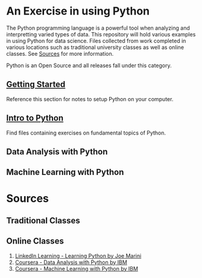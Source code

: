# An Exercise in using Python

The Python programming language is a powerful tool when analyzing and interpretting varied types of data. This repository will hold various examples in using Python for data science. Files collected from work completed in various locations such as traditional university classes as well as online classes. See [Sources](#source) for more information.

Python is an Open Source and all releases fall under this category.

## [Getting Started](GettingStarted/README.md)

Reference this section for notes to setup Python on your computer.

## [Intro to Python](Intro/README.md)

Find files containing exercises on fundamental topics of Python.

## Data Analysis with Python

## Machine Learning with Python

# Sources
<a name="source"></a>
## Traditional Classes



## Online Classes

 1. [LinkedIn Learning - Learning Python by Joe Marini](https://www.linkedin.com/learning/learning-python-2/welcome?u=50850177)
 2. [Coursera - Data Analysis with Python by IBM](https://www.coursera.org/learn/data-analysis-with-python/home/welcome)
 3. [Coursera - Machine Learning with Python by IBM](https://www.coursera.org/learn/machine-learning-with-python/home/welcome)

 
